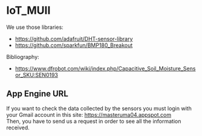 # IoT_MUII

We use those libraries:
* https://github.com/adafruit/DHT-sensor-library
* https://github.com/sparkfun/BMP180_Breakout

Bibliography:
* https://www.dfrobot.com/wiki/index.php/Capacitive_Soil_Moisture_Sensor_SKU:SEN0193

## App Engine URL
If you want to check the data collected by the sensors you must login with your Gmail account in this site: https://masteruma04.appspot.com  
Then, you have to send us a request in order to see all the information received.
